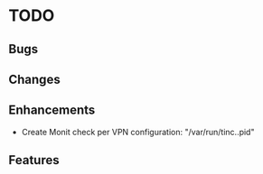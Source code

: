 # TODO

## Bugs

## Changes

## Enhancements

- Create Monit check per VPN configuration: "/var/run/tinc.<name>.pid"

## Features
